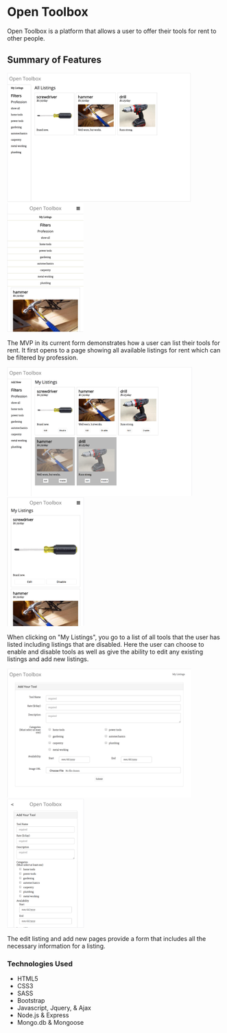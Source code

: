 
Open Toolbox
============

Open Toolbox is a platform that allows a user to offer their tools for rent to other people.

Summary of Features
-------------------

![desktop 1](/screenshots/desktop-1.png) ![mobile 1](/screenshots/mobile-1.png)

The MVP in its current form demonstrates how a user can list their tools for rent. It first opens to a page showing all available listings for rent which can be filtered by profession.

![desktop 2](/screenshots/desktop-2.png) ![mobile 2](/screenshots/mobile-2.png)

When clicking on "My Listings", you go to a list of all tools that the user has listed including listings that are disabled. Here the user can choose to enable and disable tools as well as give the ability to edit any existing listings and add new listings.

![desktop 3](/screenshots/desktop-3.png) ![mobile 3](/screenshots/mobile-3.png)

The edit listing and add new pages provide a form that includes all the necessary information for a listing.

### Technologies Used

- HTML5
- CSS3
- SASS
- Bootstrap
- Javascript, Jquery, & Ajax
- Node.js & Express
- Mongo.db & Mongoose
